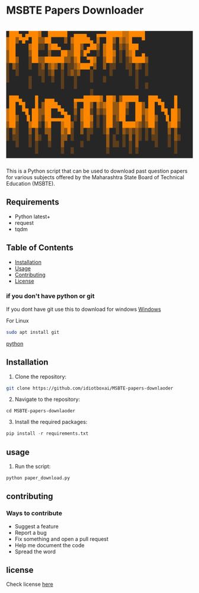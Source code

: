 # MSBTE Papers Downloader
<h1 align="center">
  <a href="https://github.com/s0md3v/XSStrike"><img src="https://github.com/idiotboxai/MSBTE-papers-downlaoder/blob/main/image1.png">
 </a>
</h1>


This is a Python script that can be used to download past question papers for various subjects offered by the Maharashtra State Board of Technical Education (MSBTE).
## Requirements

* Python latest+
* request
* tqdm


## Table of Contents

- [Installation](#installation)
- [Usage](#usage)
- [Contributing](#contributing)
- [License](#license) 

### if you don't have python or git 
If you dont have git use this to download for windows 
<a href="https://git-scm.com/download/win">Windows</a>

For Linux 
```bash
sudo apt install git
```
<a href="https://www.python.org">python</a>
## Installation
1. Clone the repository:
```bash
git clone https://github.com/idiotboxai/MSBTE-papers-downlaoder
```

2. Navigate to the repository:
```git
cd MSBTE-papers-downlaoder
```
3. Install the required packages:
```python
pip install -r requirements.txt
```
## usage
1. Run the script:
```python
python paper_download.py
```
## contributing
### Ways to contribute

* Suggest a feature
* Report a bug
* Fix something and open a pull request
* Help me document the code
* Spread the word
## license
Check license <a href="https://github.com/idiotboxai/MSBTE-papers-downlaoder/blob/main/LICENSE">here </a>
